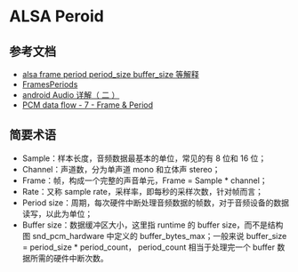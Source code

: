 # ALSA Peroid

## 参考文档

* [alsa frame period period_size buffer_size 等解释](https://blog.csdn.net/spark550/article/details/80441499)
* [FramesPeriods](https://www.alsa-project.org/main/index.php/FramesPeriods)
* [android Audio 详解（ 二 ）](https://blog.csdn.net/wince_lover/article/details/50443446)
* [PCM data flow - 7 - Frame & Period](https://blog.csdn.net/azloong/article/details/51044893)

## 简要术语

* Sample：样本长度，音频数据最基本的单位，常见的有 8 位和 16 位；
* Channel：声道数，分为单声道 mono 和立体声 stereo；
* Frame：帧，构成一个完整的声音单元，Frame = Sample * channel；
* Rate：又称 sample rate，采样率，即每秒的采样次数，针对帧而言；
* Period size：周期，每次硬件中断处理音频数据的帧数，对于音频设备的数据读写，以此为单位；
* Buffer size：数据缓冲区大小，这里指 runtime 的 buffer size，而不是结构图 snd_pcm_hardware 中定义的 buffer_bytes_max；一般来说 buffer_size = period_size * period_count， period_count 相当于处理完一个 buffer 数据所需的硬件中断次数。